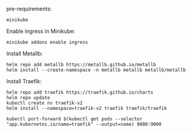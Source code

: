 pre-requirements:
```
minikube
```

Enable ingress in Minikube:

    minikube addons enable ingress

Install Metallb:

```
helm repo add metallb https://metallb.github.io/metallb
helm install --create-namespace -n metallb metallb metallb/metallb
```

Install Traefik:
```
helm repo add traefik https://traefik.github.io/charts
helm repo update
kubectl create ns traefik-v2
helm install --namespace=traefik-v2 traefik traefik/traefik
```
```
kubectl port-forward $(kubectl get pods --selector "app.kubernetes.io/name=traefik" --output=name) 9000:9000
```